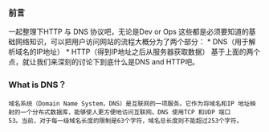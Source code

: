 ### 前言
一起整理下HTTP 与 DNS 协议吧，无论是Dev or Ops 这些都是必须要知道的基础网络知识，可以把用户访问网站的流程大概分为了两个部分：
    * DNS（用于解析域名的IP地址）
    * HTTP（得到IP地址之后从服务器获取数据）
基于上面的两个点，就让我们来深刻的讨论下到底什么是DNS and HTTP吧。

### What is DNS？
```
域名系统（Domain Name System，DNS）是互联网的一项服务。它作为将域名和IP 地址映射的一个分布式数据库，能够使人更方便地访问互联网。DNS 使用TCP 和UDP 端口
53。当前，对于每一级域名长度的限制是63个字符，域名总长度则不能超过253个字符。
```
